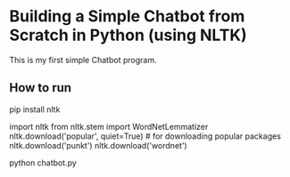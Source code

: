 # Building a Simple Chatbot from Scratch in Python (using NLTK)
This is my first simple Chatbot program. 
## How to run
pip install nltk

import nltk
from nltk.stem import WordNetLemmatizer
nltk.download('popular', quiet=True) # for downloading popular packages
nltk.download('punkt') 
nltk.download('wordnet') 

python chatbot.py
```
